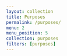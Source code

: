 ```yaml
---
layout: collection
title: Purposes
permalink: /purposes/
menu: 2
menu_position: 5
collection: purposes
filters: [purposes]
---
```

